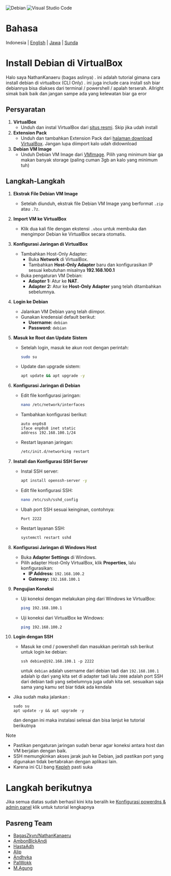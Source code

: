 ![Debian](https://img.shields.io/badge/Debian-D70A53?style=for-the-badge&logo=debian&logoColor=white) ![Visual Studio Code](https://img.shields.io/badge/Visual%20Studio%20Code-0078d7.svg?style=for-the-badge&logo=visual-studio-code&logoColor=white)

# Bahasa

Indonesia | [English](bahasa/inggris.md) | [Jawa](Bahasa/jawa.md) | [Sunda](sunda.md)

# Install Debian di VirtualBox  

Halo saya NathanKanaeru (bagas aslinya) . ini adalah tutorial gimana cara install debian di virtualbox (CLI Only) . ini juga include cara install ssh biar debiannya bisa diakses dari terminal / powershell / apalah terserah. Allright simak baik baik dan jangan sampe ada yang kelewatan biar ga eror

## Persyaratan  
1. **VirtualBox**  
   - Unduh dan instal VirtualBox dari [situs resmi](https://www.virtualbox.org/). Skip jika udah install
2. **Extension Pack**  
   - Unduh dan tambahkan Extension Pack dari [halaman download VirtualBox](https://www.virtualbox.org/wiki/Downloads). Jangan lupa diimport kalo udah didownload
3. **Debian VM Image**  
   - Unduh Debian VM Image dari [VMImage](https://sourceforge.net/projects/linuxvmimages/files/VirtualBox/D/12/Debian_12.0.0_VBM.7z/download). Pilih yang minimum biar ga makan banyak storage (paling cuman 3gb an kalo yang minimum tuh)

## Langkah-Langkah  

1. **Ekstrak File Debian VM Image**  
   - Setelah diunduh, ekstrak file Debian VM Image yang berformat `.zip` atau `.7z`.  
2. **Import VM ke VirtualBox**  
   - Klik dua kali file dengan ekstensi `.vbox` untuk membuka dan mengimpor Debian ke VirtualBox secara otomatis.  

3. **Konfigurasi Jaringan di VirtualBox**  
   - Tambahkan Host-Only Adapter:  
     - Buka **Network** di VirtualBox.  
     - Tambahkan **Host-Only Adapter** baru dan konfigurasikan IP sesuai kebutuhan misalnya **192.168.100.1**
   - Buka pengaturan VM Debian:  
     - **Adapter 1:** Atur ke **NAT**.  
     - **Adapter 2:** Atur ke **Host-Only Adapter** yang telah ditambahkan sebelumnya.  

4. **Login ke Debian**  
   - Jalankan VM Debian yang telah diimpor.  
   - Gunakan kredensial default berikut:  
     - **Username:** `debian`  
     - **Password:** `debian`  

5. **Masuk ke Root dan Update Sistem**  
   - Setelah login, masuk ke akun root dengan perintah:  
     ```bash
     sudo su
     ```  
   - Update dan upgrade sistem:  
     ```bash
     apt update && apt upgrade -y
     ```  

6. **Konfigurasi Jaringan di Debian**  
   - Edit file konfigurasi jaringan:  
     ```bash
     nano /etc/network/interfaces
     ```  
   - Tambahkan konfigurasi berikut:  
     ```  
     auto enp0s8  
     iface enp0s8 inet static  
     address 192.168.100.1/24  
     ```  
   - Restart layanan jaringan:  
     ```bash
     /etc/init.d/networking restart
     ```  

7. **Install dan Konfigurasi SSH Server**  
   - Instal SSH server:  
     ```bash
     apt install openssh-server -y
     ```  
   - Edit file konfigurasi SSH:  
     ```bash
     nano /etc/ssh/sshd_config
     ```  
   - Ubah port SSH sesuai keinginan, contohnya:  
     ```  
     Port 2222
     ```  
   - Restart layanan SSH:  
     ```bash
     systemctl restart sshd
     ```  

8. **Konfigurasi Jaringan di Windows Host**  
   - Buka **Adapter Settings** di Windows.  
   - Pilih adapter Host-Only VirtualBox, klik **Properties**, lalu konfigurasikan:  
     - **IP Address:** `192.168.100.2`  
     - **Gateway:** `192.168.100.1`  

9. **Pengujian Koneksi**  
   - Uji koneksi dengan melakukan ping dari Windows ke VirtualBox:  
     ```bash
     ping 192.168.100.1
     ```  
   - Uji koneksi dari VirtualBox ke Windows:  
     ```bash
     ping 192.168.100.2
     ```  
10. **Login dengan SSH**
    - Masuk ke cmd / powershell dan masukkan perintah ssh berikut untuk login ke debian:
      ```
      ssh debian@192.168.100.1 -p 2222
      ```
      untuk `debian` adalah username dari debian tadi dan `192.168.100.1` adalah ip dari yang kita set di adapter tadi lalu `2008` adalah port SSH dari debian tadi yang sebelumnya juga udah kita set. sesuaikan saja sama yang kamu set biar tidak ada kendala
   - Jika sudah maka jalankan :
     ```
     sudo su
     apt update -y && apt upgrade -y
     ```
     dan dengan ini maka instalasi selesai dan bisa lanjut ke tutorial berikutnya


> [!NOTE]
> - Pastikan pengaturan jaringan sudah benar agar koneksi antara host dan VM berjalan dengan baik.  
> - SSH memungkinkan akses jarak jauh ke Debian, jadi pastikan port yang digunakan tidak bertabrakan dengan aplikasi lain.
> - Karena ini CLI bang [Kepleh]() pasti suka

# Langkah berikutnya
Jika semua diatas sudah berhasil kini kita beralih ke [Konfigurasi powerdns & admin panel](pdnsinstall.md) klik untuk tutorial lengkapnya

## Pasreng Team
- [BagasZkyn/NathanKanaeru]()
- [AmbonBlckAndi]()
- [HastaAdh]()
- [Alip]()
- [Andhyka]()
- [PalWokk]()
- [M.Agung]()

